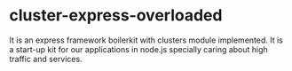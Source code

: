 # cluster-express-overloaded
It is an express framework boilerkit with clusters module implemented. It is a start-up kit for our applications in node.js specially caring about high traffic and services. 
